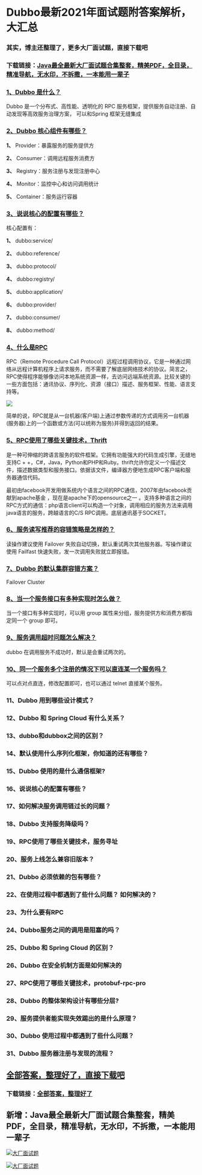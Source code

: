 # Dubbo最新2021年面试题附答案解析，大汇总

### 其实，博主还整理了，更多大厂面试题，直接下载吧

### 下载链接：[Java最全最新大厂面试题合集整套，精美PDF，全目录，精准导航，无水印，不拆撒，一本能用一辈子](https://github.com/liantengda/JavaEngineerBooks/blob/master/docs/index.md)



### [1、Dubbo 是什么？](https://github.com/liantengda/JavaEngineerBooks/blob/master/docs/Dubbo/Dubbo最新2021年面试题附答案解析，大汇总.md#1dubbo-是什么)  


Dubbo 是一个分布式、高性能、透明化的 RPC 服务框架，提供服务自动注册、自动发现等高效服务治理方案， 可以和Spring 框架无缝集成


### [2、Dubbo 核心组件有哪些？](https://github.com/liantengda/JavaEngineerBooks/blob/master/docs/Dubbo/Dubbo最新2021年面试题附答案解析，大汇总.md#2dubbo-核心组件有哪些)  


**1、** Provider：暴露服务的服务提供方

**2、** Consumer：调用远程服务消费方

**3、** Registry：服务注册与发现注册中心

**4、** Monitor：监控中心和访问调用统计

**5、** Container：服务运行容器


### [3、说说核心的配置有哪些？](https://github.com/liantengda/JavaEngineerBooks/blob/master/docs/Dubbo/Dubbo最新2021年面试题附答案解析，大汇总.md#3说说核心的配置有哪些)  


核心配置有：

**1、** dubbo:service/

**2、** dubbo:reference/

**3、** dubbo:protocol/

**4、** dubbo:registry/

**5、** dubbo:application/

**6、** dubbo:provider/

**7、** dubbo:consumer/

**8、** dubbo:method/


### [4、什么是RPC](https://github.com/liantengda/JavaEngineerBooks/blob/master/docs/Dubbo/Dubbo最新2021年面试题附答案解析，大汇总.md#4什么是rpc)  


RPC（Remote Procedure Call Protocol）远程过程调用协议，它是一种通过网络从远程计算机程序上请求服务，而不需要了解底层网络技术的协议。简言之，RPC使得程序能够像访问本地系统资源一样，去访问远端系统资源。比较关键的一些方面包括：通讯协议、序列化、资源（接口）描述、服务框架、性能、语言支持等。

![](http://shasengbufa.com/dubbo2.png)

简单的说，RPC就是从一台机器(客户端)上通过参数传递的方式调用另一台机器(服务器)上的一个函数或方法(可以统称为服务)并得到返回的结果。


### [5、RPC使用了哪些关键技术，Thrift](https://github.com/liantengda/JavaEngineerBooks/blob/master/docs/Dubbo/Dubbo最新2021年面试题附答案解析，大汇总.md#5rpc使用了哪些关键技术thrift)  


是一种可伸缩的跨语言服务的软件框架。它拥有功能强大的代码生成引擎，无缝地支持C + +，C#，Java，Python和PHP和Ruby。thrift允许你定义一个描述文件，描述数据类型和服务接口。依据该文件，编译器方便地生成RPC客户端和服务器通信代码。

最初由facebook开发用做系统内个语言之间的RPC通信，2007年由facebook贡献到apache基金 ，现在是apache下的opensource之一 。支持多种语言之间的RPC方式的通信：php语言client可以构造一个对象，调用相应的服务方法来调用java语言的服务，跨越语言的C/S RPC调用。底层通讯基于SOCKET。


### [6、服务读写推荐的容错策略是怎样的？](https://github.com/liantengda/JavaEngineerBooks/blob/master/docs/Dubbo/Dubbo最新2021年面试题附答案解析，大汇总.md#6服务读写推荐的容错策略是怎样的)  


读操作建议使用 Failover 失败自动切换，默认重试两次其他服务器。写操作建议使用 Failfast 快速失败，发一次调用失败就立即报错。


### [7、Dubbo 的默认集群容错方案？](https://github.com/liantengda/JavaEngineerBooks/blob/master/docs/Dubbo/Dubbo最新2021年面试题附答案解析，大汇总.md#7dubbo-的默认集群容错方案)  


Failover Cluster


### [8、当一个服务接口有多种实现时怎么做？](https://github.com/liantengda/JavaEngineerBooks/blob/master/docs/Dubbo/Dubbo最新2021年面试题附答案解析，大汇总.md#8当一个服务接口有多种实现时怎么做)  


当一个接口有多种实现时，可以用 group 属性来分组，服务提供方和消费方都指定同一个 group 即可。


### [9、服务调用超时问题怎么解决？](https://github.com/liantengda/JavaEngineerBooks/blob/master/docs/Dubbo/Dubbo最新2021年面试题附答案解析，大汇总.md#9服务调用超时问题怎么解决)  


dubbo 在调用服务不成功时，默认是会重试两次的。


### [10、同一个服务多个注册的情况下可以直连某一个服务吗？](https://github.com/liantengda/JavaEngineerBooks/blob/master/docs/Dubbo/Dubbo最新2021年面试题附答案解析，大汇总.md#10同一个服务多个注册的情况下可以直连某一个服务吗)  


可以点对点直连，修改配置即可，也可以通过 telnet 直接某个服务。


### 11、Dubbo 用到哪些设计模式？
### 12、Dubbo 和 Spring Cloud 有什么关系？
### 13、dubbo和dubbox之间的区别？
### 14、默认使用什么序列化框架，你知道的还有哪些？
### 15、Dubbo 使用的是什么通信框架?
### 16、说说核心的配置有哪些？
### 17、如何解决服务调用链过长的问题？
### 18、Dubbo 支持服务降级吗？
### 19、RPC使用了哪些关键技术，服务寻址
### 20、服务上线怎么兼容旧版本？
### 21、Dubbo 必须依赖的包有哪些？
### 22、在使用过程中都遇到了些什么问题？ 如何解决的？
### 23、为什么要有RPC
### 24、Dubbo服务之间的调用是阻塞的吗？
### 25、Dubbo 和 Spring Cloud 的区别？
### 26、Dubbo 在安全机制方面是如何解决的
### 27、RPC使用了哪些关键技术，protobuf-rpc-pro
### 28、Dubbo 的整体架构设计有哪些分层?
### 29、服务提供者能实现失效踢出的是什么原理？
### 30、Dubbo 使用过程中都遇到了些什么问题？
### 31、Dubbo 服务器注册与发现的流程？




## [全部答案，整理好了，直接下载吧](https://github.com/liantengda/JavaEngineerBooks/blob/master/docs/daan.md)

### 下载链接：[全部答案，整理好了](https://github.com/liantengda/JavaEngineerBooks/blob/master/docs/daan.md)




## 新增：Java最全最新大厂面试题合集整套，精美PDF，全目录，精准导航，无水印，不拆撒，一本能用一辈子

[![大厂面试题](http://shasengbufa.com/1.jpg "叶子创业记")](http://shasengbufa.com/wechat.jpg "叶子创业记")

[![大厂面试题](http://shasengbufa.com/wechat.jpg "叶子创业记")](http://shasengbufa.com/wechat.jpg "叶子创业记")
